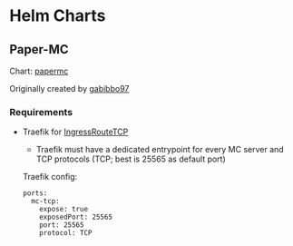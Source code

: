 # Helm Charts

## Paper-MC

Chart: [papermc](https://github.com/SirNiggo/helm/tree/main/charts/papermc)

Originally created by [gabibbo97](https://github.com/gabibbo97)

### Requirements

* Traefik for [IngressRouteTCP](https://doc.traefik.io/traefik/routing/providers/kubernetes-crd/#kind-ingressroutetcp)

  * Traefik must have a dedicated entrypoint for every MC server and TCP protocols (TCP; best is 25565 as default port)

  Traefik config:
  
  ```
  ports:
    mc-tcp:
      expose: true
      exposedPort: 25565
      port: 25565
      protocol: TCP
  ```